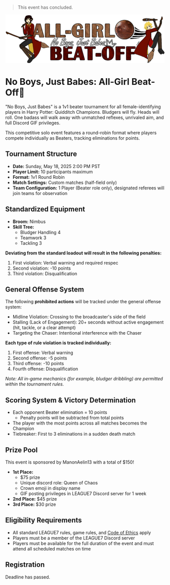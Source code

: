 
> This event has concluded.

![No Boys, Just Babes](../images/events/nbjb_beatoff.png)
# No Boys, Just Babes: All-Girl Beat-Off🏏
"No Boys, Just Babes" is a 1v1 beater tournament for all female-identifying players in Harry Potter: Quidditch Champions. Bludgers will fly. Heads will roll. One badass will walk away with unmatched reflexes, unrivaled aim, and full Discord GIF privileges.

This competitive solo event features a round-robin format where players compete individually as Beaters, tracking eliminations for points.

## Tournament Structure
- **Date:** Sunday, May 18, 2025 2:00 PM PST
- **Player Limit:** 10 participants maximum
- **Format:** 1v1 Round Robin
- **Match Settings:** Custom matches (half-field only)
- **Team Configuration:** 1 Player (Beater role only), designated referees will join teams for observation

## Standardized Equipment
- **Broom:** Nimbus
- **Skill Tree:** 
  - Bludger Handling 4
  - Teamwork 3
  - Tackling 3

**Deviating from the standard loadout will result in the following penalties:**
1. First violation: Verbal warning and required respec
2. Second violation: -10 points
3. Third violation: Disqualification

## General Offense System
The following **prohibited actions** will be tracked under the general offense system:
- Midline Violation: Crossing to the broadcaster's side of the field
- Stalling (Lack of Engagement): 20+ seconds without active engagement (hit, tackle, or a clear attempt)
- Targeting the Chaser: Intentional interference with the Chaser

**Each type of rule violation is tracked individually:**
1. First offense: Verbal warning
2. Second offense: -5 points
3. Third offense: -10 points
4. Fourth offense: Disqualification

*Note: All in-game mechanics (for example, bludger dribbling) are permitted within the tournament rules.*

## Scoring System & Victory Determination
- Each opponent Beater elimination = 10 points
    - Penalty points will be subtracted from total points
- The player with the most points across all matches becomes the Champion
- Tiebreaker: First to 3 eliminations in a sudden death match

## Prize Pool
This event is sponsored by ManonAelin13 with a total of $150!
- **1st Place:** 
    - $75 prize
    - Unique discord role: Queen of Chaos
    - Crown emoji in display name
    - GIF posting privileges in LEAGUE7 Discord server for 1 week
- **2nd Place:** $45 prize
- **3rd Place:** $30 prize

## Eligibility Requirements
- All standard LEAGUE7 rules, game rules, and [Code of Ethics](/codeofethics) apply
- Players must be a member of the LEAGUE7 Discord server
- Players must be available for the full duration of the event and must attend all scheduled matches on time

## Registration 
Deadline has passed.